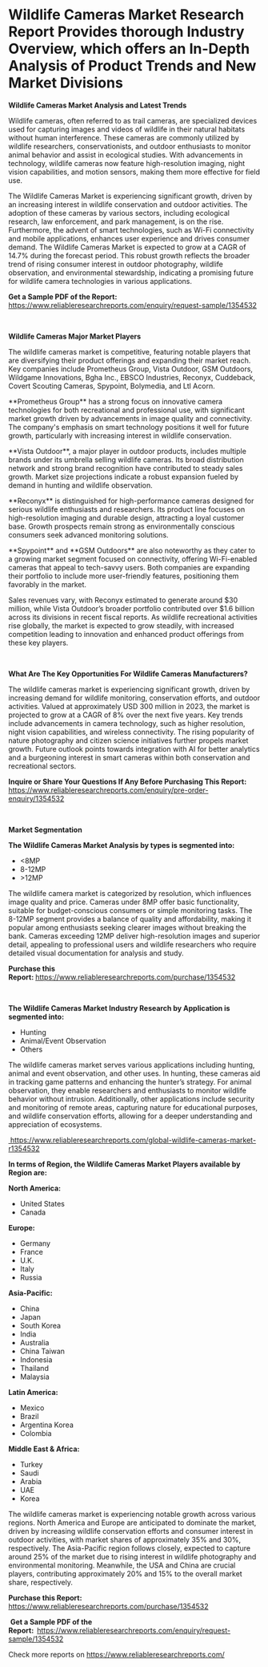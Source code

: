 <p><h1>Wildlife Cameras Market Research Report Provides thorough Industry Overview, which offers an In-Depth Analysis of Product Trends and New Market Divisions</h1></p><p><strong>Wildlife Cameras Market Analysis and Latest Trends</strong></p>
<p><p>Wildlife cameras, often referred to as trail cameras, are specialized devices used for capturing images and videos of wildlife in their natural habitats without human interference. These cameras are commonly utilized by wildlife researchers, conservationists, and outdoor enthusiasts to monitor animal behavior and assist in ecological studies. With advancements in technology, wildlife cameras now feature high-resolution imaging, night vision capabilities, and motion sensors, making them more effective for field use.</p><p>The Wildlife Cameras Market is experiencing significant growth, driven by an increasing interest in wildlife conservation and outdoor activities. The adoption of these cameras by various sectors, including ecological research, law enforcement, and park management, is on the rise. Furthermore, the advent of smart technologies, such as Wi-Fi connectivity and mobile applications, enhances user experience and drives consumer demand. The Wildlife Cameras Market is expected to grow at a CAGR of 14.7% during the forecast period. This robust growth reflects the broader trend of rising consumer interest in outdoor photography, wildlife observation, and environmental stewardship, indicating a promising future for wildlife camera technologies in various applications.</p></p>
<p><strong>Get a Sample PDF of the Report:&nbsp;</strong> <a href="https://www.reliableresearchreports.com/enquiry/request-sample/1354532?utm_campaign=2393&utm_medium=2&utm_source=Github&utm_content=ia&utm_term=09022025&utm_id=wildlife-cameras">https://www.reliableresearchreports.com/enquiry/request-sample/1354532</a></p>
<p>&nbsp;</p>
<p><strong>Wildlife Cameras Major Market Players</strong></p>
<p><p>The wildlife cameras market is competitive, featuring notable players that are diversifying their product offerings and expanding their market reach. Key companies include Prometheus Group, Vista Outdoor, GSM Outdoors, Wildgame Innovations, Bgha Inc., EBSCO Industries, Reconyx, Cuddeback, Covert Scouting Cameras, Spypoint, Bolymedia, and Ltl Acorn.</p><p>**Prometheus Group** has a strong focus on innovative camera technologies for both recreational and professional use, with significant market growth driven by advancements in image quality and connectivity. The company's emphasis on smart technology positions it well for future growth, particularly with increasing interest in wildlife conservation.</p><p>**Vista Outdoor**, a major player in outdoor products, includes multiple brands under its umbrella selling wildlife cameras. Its broad distribution network and strong brand recognition have contributed to steady sales growth. Market size projections indicate a robust expansion fueled by demand in hunting and wildlife observation.</p><p>**Reconyx** is distinguished for high-performance cameras designed for serious wildlife enthusiasts and researchers. Its product line focuses on high-resolution imaging and durable design, attracting a loyal customer base. Growth prospects remain strong as environmentally conscious consumers seek advanced monitoring solutions.</p><p>**Spypoint** and **GSM Outdoors** are also noteworthy as they cater to a growing market segment focused on connectivity, offering Wi-Fi-enabled cameras that appeal to tech-savvy users. Both companies are expanding their portfolio to include more user-friendly features, positioning them favorably in the market.</p><p>Sales revenues vary, with Reconyx estimated to generate around $30 million, while Vista Outdoor’s broader portfolio contributed over $1.6 billion across its divisions in recent fiscal reports. As wildlife recreational activities rise globally, the market is expected to grow steadily, with increased competition leading to innovation and enhanced product offerings from these key players.</p></p>
<p>&nbsp;</p>
<p><strong>What Are The Key Opportunities For Wildlife Cameras Manufacturers?</strong></p>
<p><p>The wildlife cameras market is experiencing significant growth, driven by increasing demand for wildlife monitoring, conservation efforts, and outdoor activities. Valued at approximately USD 300 million in 2023, the market is projected to grow at a CAGR of 8% over the next five years. Key trends include advancements in camera technology, such as higher resolution, night vision capabilities, and wireless connectivity. The rising popularity of nature photography and citizen science initiatives further propels market growth. Future outlook points towards integration with AI for better analytics and a burgeoning interest in smart cameras within both conservation and recreational sectors.</p></p>
<p><strong>Inquire or Share Your Questions If Any Before Purchasing This Report:</strong> <a href="https://www.reliableresearchreports.com/enquiry/pre-order-enquiry/1354532?utm_campaign=2393&utm_medium=2&utm_source=Github&utm_content=ia&utm_term=09022025&utm_id=wildlife-cameras">https://www.reliableresearchreports.com/enquiry/pre-order-enquiry/1354532</a></p>
<p>&nbsp;</p>
<p><strong>Market Segmentation</strong></p>
<p><strong>The Wildlife Cameras Market Analysis by types is segmented into:</strong></p>
<p><ul><li><8MP</li><li>8-12MP</li><li>>12MP</li></ul></p>
<p><p>The wildlife camera market is categorized by resolution, which influences image quality and price. Cameras under 8MP offer basic functionality, suitable for budget-conscious consumers or simple monitoring tasks. The 8-12MP segment provides a balance of quality and affordability, making it popular among enthusiasts seeking clearer images without breaking the bank. Cameras exceeding 12MP deliver high-resolution images and superior detail, appealing to professional users and wildlife researchers who require detailed visual documentation for analysis and study.</p></p>
<p><strong>Purchase this Report:&nbsp;</strong><a href="https://www.reliableresearchreports.com/purchase/1354532?utm_campaign=2393&utm_medium=2&utm_source=Github&utm_content=ia&utm_term=09022025&utm_id=wildlife-cameras">https://www.reliableresearchreports.com/purchase/1354532</a></p>
<p>&nbsp;</p>
<p><strong>The Wildlife Cameras Market Industry Research by Application is segmented into:</strong></p>
<p><ul><li>Hunting</li><li>Animal/Event Observation</li><li>Others</li></ul></p>
<p><p>The wildlife cameras market serves various applications including hunting, animal and event observation, and other uses. In hunting, these cameras aid in tracking game patterns and enhancing the hunter’s strategy. For animal observation, they enable researchers and enthusiasts to monitor wildlife behavior without intrusion. Additionally, other applications include security and monitoring of remote areas, capturing nature for educational purposes, and wildlife conservation efforts, allowing for a deeper understanding and appreciation of ecosystems.</p></p>
<p><a href="https://www.reliableresearchreports.com/global-wildlife-cameras-market-r1354532?utm_campaign=2393&utm_medium=2&utm_source=Github&utm_content=ia&utm_term=09022025&utm_id=wildlife-cameras">&nbsp;https://www.reliableresearchreports.com/global-wildlife-cameras-market-r1354532</a></p>
<p><strong>In terms of Region, the Wildlife Cameras Market Players available by Region are:</strong></p>
<p>
    <p> <strong> North America: </strong>
        <ul>
            <li>United States</li>
            <li>Canada</li>
        </ul>
        </p> 
    <p> <strong> Europe: </strong>
        <ul>
            <li>Germany</li>
            <li>France</li>
            <li>U.K.</li>
            <li>Italy</li>
            <li>Russia</li>
        </ul>
        </p> 
    <p> <strong> Asia-Pacific: </strong>
        <ul>
            <li>China</li>
            <li>Japan</li>
            <li>South Korea</li>
            <li>India</li>
            <li>Australia</li>
            <li>China Taiwan</li>
            <li>Indonesia</li>
            <li>Thailand</li>
            <li>Malaysia</li>
        </ul>
        </p> 
    <p> <strong> Latin America: </strong>
        <ul>
            <li>Mexico</li>
            <li>Brazil</li>
            <li>Argentina Korea</li>
            <li>Colombia</li>
        </ul>
        </p> 
    <p> <strong> Middle East & Africa: </strong>
        <ul>
            <li>Turkey</li>
            <li>Saudi</li>
            <li>Arabia</li>
            <li>UAE</li>
            <li>Korea</li>
        </ul>
    </p>
    </p>
<p><p>The wildlife cameras market is experiencing notable growth across various regions. North America and Europe are anticipated to dominate the market, driven by increasing wildlife conservation efforts and consumer interest in outdoor activities, with market shares of approximately 35% and 30%, respectively. The Asia-Pacific region follows closely, expected to capture around 25% of the market due to rising interest in wildlife photography and environmental monitoring. Meanwhile, the USA and China are crucial players, contributing approximately 20% and 15% to the overall market share, respectively.</p></p>
<p><strong>Purchase this Report: </strong><a href="https://www.reliableresearchreports.com/purchase/1354532?utm_campaign=2393&utm_medium=2&utm_source=Github&utm_content=ia&utm_term=09022025&utm_id=wildlife-cameras">https://www.reliableresearchreports.com/purchase/1354532</a></p>
<p>&nbsp;<strong>Get a Sample PDF of the Report:&nbsp;&nbsp;</strong><a href="https://www.reliableresearchreports.com/enquiry/request-sample/1354532?utm_campaign=2393&utm_medium=2&utm_source=Github&utm_content=ia&utm_term=09022025&utm_id=wildlife-cameras">https://www.reliableresearchreports.com/enquiry/request-sample/1354532</a></p>
<p><strong></strong></p>
<p>Check more reports on <a href="https://www.reliableresearchreports.com/?utm_campaign=2393&utm_medium=2&utm_source=Github&utm_content=ia&utm_term=09022025&utm_id=wildlife-cameras">https://www.reliableresearchreports.com/</a></p>